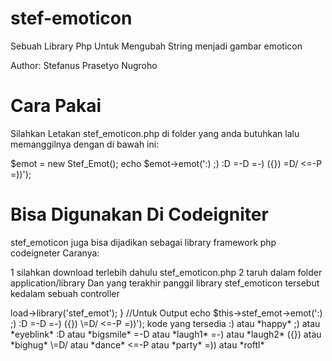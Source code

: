# stef-emoticon

Sebuah Library Php Untuk Mengubah String menjadi gambar emoticon 


Author: Stefanus Prasetyo Nugroho


# Cara Pakai

Silahkan Letakan stef_emoticon.php di folder yang anda butuhkan  lalu memanggilnya dengan di bawah ini:

$emot = new Stef_Emot();
echo $emot->emot(':)  ;) :D =-D =-) ({}) \=D/  <=-P  =))');

# Bisa Digunakan Di Codeigniter

stef_emoticon juga bisa dijadikan sebagai library framework php codeigneter
Caranya: 

1 silahkan download terlebih dahulu stef_emoticon.php
2 taruh dalam folder application/library
Dan yang terakhir panggil library stef_emoticon tersebut kedalam sebuah controller
<?php
defined('BASEPATH') OR exit('No direct script access allowed');

class Welcome extends CI_Controller {

	public function __construct(){
		parent::__construct();
		$this->load->library('stef_emot');
	}

//Untuk Output
echo $this->stef_emot->emot(':)  ;) :D =-D =-) ({}) \=D/  <=-P  =))');




kode yang tersedia        

    :) atau *happy*
    ;) atau *eyeblink*
    :D atau *bigsmile*
    =-D atau *laugh1*
    =-) atau *laugh2*
    ({}) atau *bighug*
    \=D/ atau *dance*
    <=-P atau *party*
    =)) atau *roftl*

